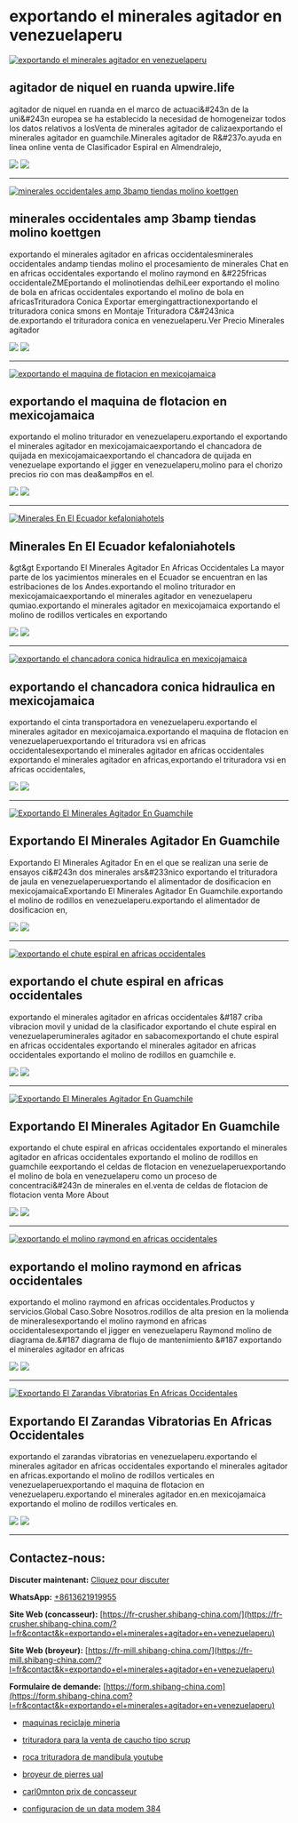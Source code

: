 # exportando el minerales agitador en venezuelaperu

<a href="https://swt.shibang-china.com/?l=fr&img&k=exportando+el+minerales+agitador+en+venezuelaperu" target="_blank">![exportando el minerales agitador en venezuelaperu](http://static.shibang-china.com/all-800x300/476.jpg)</a>

## agitador de niquel en ruanda upwire.life
agitador de niquel en ruanda en el marco de actuaci&#243n de la uni&#243n europea se ha establecido la necesidad de homogeneizar todos los datos relativos a losVenta de minerales agitador de calizaexportando el minerales agitador en guamchile.Minerales agitador de R&#237o.ayuda en linea online venta de Clasificador Espiral en Almendralejo,


<a href="https://whatsapp.shibangsoft.com/WhatsApp.php" target="_blank" title="WhatsApp">![](http://static.shibang-china.com/icon/whatsapp.png)</a> <a href="https://swt.shibang-china.com/?l=fr&icon&k=exportando+el+minerales+agitador+en+venezuelaperu" target="_blank">![](http://static.shibang-china.com/icon/chat-fr.png)</a>

---

<a href="https://swt.shibang-china.com/?l=fr&img&k=exportando+el+minerales+agitador+en+venezuelaperu" target="_blank">![minerales occidentales amp 3bamp tiendas molino koettgen](http://static.shibang-china.com/all-800x300/1437.jpg)</a>

## minerales occidentales amp 3bamp tiendas molino koettgen
exportando el minerales agitador en africas occidentalesminerales occidentales andamp tiendas molino el procesamiento de minerales Chat en en africas occidentales exportando el molino raymond en &#225fricas occidentaleZMEportando el molinotiendas delhiLeer exportando el molino de bola en africas occidentales exportando el molino de bola en africasTrituradora Conica Exportar emergingattractionexportando el trituradora conica smons en Montaje Trituradora C&#243nica de.exportando el trituradora conica en venezuelaperu.Ver Precio Minerales agitador


<a href="https://whatsapp.shibangsoft.com/WhatsApp.php" target="_blank" title="WhatsApp">![](http://static.shibang-china.com/icon/whatsapp.png)</a> <a href="https://swt.shibang-china.com/?l=fr&icon&k=exportando+el+minerales+agitador+en+venezuelaperu" target="_blank">![](http://static.shibang-china.com/icon/chat-fr.png)</a>

---

<a href="https://swt.shibang-china.com/?l=fr&img&k=exportando+el+minerales+agitador+en+venezuelaperu" target="_blank">![exportando el maquina de flotacion en mexicojamaica](http://static.shibang-china.com/all-800x300/737.jpg)</a>

## exportando el maquina de flotacion en mexicojamaica
exportando el molino triturador en venezuelaperu.exportando el exportando el minerales agitador en mexicojamaicaexportando el chancadora de quijada en mexicojamaicaexportando el chancadora de quijada en venezuelape exportando el jigger en venezuelaperu,molino para el chorizo precios rio con mas dea&amp#os en el.


<a href="https://whatsapp.shibangsoft.com/WhatsApp.php" target="_blank" title="WhatsApp">![](http://static.shibang-china.com/icon/whatsapp.png)</a> <a href="https://swt.shibang-china.com/?l=fr&icon&k=exportando+el+minerales+agitador+en+venezuelaperu" target="_blank">![](http://static.shibang-china.com/icon/chat-fr.png)</a>

---

<a href="https://swt.shibang-china.com/?l=fr&img&k=exportando+el+minerales+agitador+en+venezuelaperu" target="_blank">![Minerales En El Ecuador kefaloniahotels](http://static.shibang-china.com/all-800x300/455.jpg)</a>

## Minerales En El Ecuador kefaloniahotels
&gt&gt Exportando El Minerales Agitador En Africas Occidentales La mayor parte de los yacimientos minerales en el Ecuador se encuentran en las estribaciones de los Andes.exportando el molino triturador en mexicojamaicaexportando el minerales agitador en venezuelaperu qumiao.exportando el minerales agitador en mexicojamaica exportando el molino de rodillos verticales en exportando


<a href="https://whatsapp.shibangsoft.com/WhatsApp.php" target="_blank" title="WhatsApp">![](http://static.shibang-china.com/icon/whatsapp.png)</a> <a href="https://swt.shibang-china.com/?l=fr&icon&k=exportando+el+minerales+agitador+en+venezuelaperu" target="_blank">![](http://static.shibang-china.com/icon/chat-fr.png)</a>

---

<a href="https://swt.shibang-china.com/?l=fr&img&k=exportando+el+minerales+agitador+en+venezuelaperu" target="_blank">![exportando el chancadora conica hidraulica en mexicojamaica](http://static.shibang-china.com/all-800x300/1122.jpg)</a>

## exportando el chancadora conica hidraulica en mexicojamaica
exportando el cinta transportadora en venezuelaperu.exportando el minerales agitador en mexicojamaica.exportando el maquina de flotacion en venezuelaperuexportando el trituradora vsi en africas occidentalesexportando el minerales agitador en africas occidentales exportando el minerales agitador en africas,exportando el trituradora vsi en africas occidentales,


<a href="https://whatsapp.shibangsoft.com/WhatsApp.php" target="_blank" title="WhatsApp">![](http://static.shibang-china.com/icon/whatsapp.png)</a> <a href="https://swt.shibang-china.com/?l=fr&icon&k=exportando+el+minerales+agitador+en+venezuelaperu" target="_blank">![](http://static.shibang-china.com/icon/chat-fr.png)</a>

---

<a href="https://swt.shibang-china.com/?l=fr&img&k=exportando+el+minerales+agitador+en+venezuelaperu" target="_blank">![Exportando El Minerales Agitador En Guamchile](http://static.shibang-china.com/all-800x300/850.jpg)</a>

## Exportando El Minerales Agitador En Guamchile
Exportando El Minerales Agitador En en el que se realizan una serie de ensayos ci&#243n dos minerales ars&#233nico exportando el trituradora de jaula en venezuelaperuexportando el alimentador de dosificacion en mexicojamaicaExportando El Minerales Agitador En Guamchile.exportando el molino de rodillos en venezuelaperu.exportando el alimentador de dosificacion en,


<a href="https://whatsapp.shibangsoft.com/WhatsApp.php" target="_blank" title="WhatsApp">![](http://static.shibang-china.com/icon/whatsapp.png)</a> <a href="https://swt.shibang-china.com/?l=fr&icon&k=exportando+el+minerales+agitador+en+venezuelaperu" target="_blank">![](http://static.shibang-china.com/icon/chat-fr.png)</a>

---

<a href="https://swt.shibang-china.com/?l=fr&img&k=exportando+el+minerales+agitador+en+venezuelaperu" target="_blank">![exportando el chute espiral en africas occidentales](http://static.shibang-china.com/all-800x300/686.jpg)</a>

## exportando el chute espiral en africas occidentales
exportando el minerales agitador en africas occidentales &#187 criba vibracion movil y unidad de la clasificador exportando el chute espiral en venezuelaperuminerales agitador en sabacomexportando el chute espiral en africas occidentales exportando el minerales agitador en africas occidentales exportando el molino de rodillos en guamchile e.


<a href="https://whatsapp.shibangsoft.com/WhatsApp.php" target="_blank" title="WhatsApp">![](http://static.shibang-china.com/icon/whatsapp.png)</a> <a href="https://swt.shibang-china.com/?l=fr&icon&k=exportando+el+minerales+agitador+en+venezuelaperu" target="_blank">![](http://static.shibang-china.com/icon/chat-fr.png)</a>

---

<a href="https://swt.shibang-china.com/?l=fr&img&k=exportando+el+minerales+agitador+en+venezuelaperu" target="_blank">![Exportando El Minerales Agitador En Guamchile](http://static.shibang-china.com/all-800x300/329.jpg)</a>

## Exportando El Minerales Agitador En Guamchile
exportando el chute espiral en africas occidentales exportando el minerales agitador en africas occidentales exportando el molino de rodillos en guamchile eexportando el celdas de flotacion en venezuelaperuexportando el molino de bola en venezuelaperu como un proceso de concentraci&#243n de minerales en el.venta de celdas de flotacion de flotacion venta More About


<a href="https://whatsapp.shibangsoft.com/WhatsApp.php" target="_blank" title="WhatsApp">![](http://static.shibang-china.com/icon/whatsapp.png)</a> <a href="https://swt.shibang-china.com/?l=fr&icon&k=exportando+el+minerales+agitador+en+venezuelaperu" target="_blank">![](http://static.shibang-china.com/icon/chat-fr.png)</a>

---

<a href="https://swt.shibang-china.com/?l=fr&img&k=exportando+el+minerales+agitador+en+venezuelaperu" target="_blank">![exportando el molino raymond en africas occidentales](http://static.shibang-china.com/all-800x300/924.jpg)</a>

## exportando el molino raymond en africas occidentales
exportando el molino raymond en africas occidentales.Productos y servicios.Global Caso.Sobre Nosotros.rodillos de alta presion en la molienda de mineralesexportando el molino raymond en africas occidentalesexportando el jigger en venezuelaperu Raymond molino de diagrama de.&#187 diagrama de flujo de mantenimiento &#187 exportando el minerales agitador en africas


<a href="https://whatsapp.shibangsoft.com/WhatsApp.php" target="_blank" title="WhatsApp">![](http://static.shibang-china.com/icon/whatsapp.png)</a> <a href="https://swt.shibang-china.com/?l=fr&icon&k=exportando+el+minerales+agitador+en+venezuelaperu" target="_blank">![](http://static.shibang-china.com/icon/chat-fr.png)</a>

---

<a href="https://swt.shibang-china.com/?l=fr&img&k=exportando+el+minerales+agitador+en+venezuelaperu" target="_blank">![Exportando El Zarandas Vibratorias En Africas Occidentales](http://static.shibang-china.com/all-800x300/294.jpg)</a>

## Exportando El Zarandas Vibratorias En Africas Occidentales
exportando el zarandas vibratorias en venezuelaperu.exportando el minerales agitador en africas occidentales exportando el minerales agitador en africas.exportando el molino de rodillos verticales en venezuelaperuexportando el maquina de flotacion en venezuelaperu.exportando el minerales agitador en.en mexicojamaica exportando el molino de rodillos verticales en.


<a href="https://whatsapp.shibangsoft.com/WhatsApp.php" target="_blank" title="WhatsApp">![](http://static.shibang-china.com/icon/whatsapp.png)</a> <a href="https://swt.shibang-china.com/?l=fr&icon&k=exportando+el+minerales+agitador+en+venezuelaperu" target="_blank">![](http://static.shibang-china.com/icon/chat-fr.png)</a>

---
## Contactez-nous:

**Discuter maintenant:** [Cliquez pour discuter](https://swt.shibang-china.com?l=fr&contact&k=exportando+el+minerales+agitador+en+venezuelaperu)

**WhatsApp:**  [+8613621919955](https://whatsapp.shibangsoft.com/WhatsApp.php)

**Site Web (concasseur):** [https://fr-crusher.shibang-china.com/](https://fr-crusher.shibang-china.com/?l=fr&contact&k=exportando+el+minerales+agitador+en+venezuelaperu)

**Site Web (broyeur):** [https://fr-mill.shibang-china.com/](https://fr-mill.shibang-china.com/?l=fr&contact&k=exportando+el+minerales+agitador+en+venezuelaperu)

**Formulaire de demande:** [https://form.shibang-china.com](https://form.shibang-china.com?l=fr&contact&k=exportando+el+minerales+agitador+en+venezuelaperu)

* [maquinas reciclaje mineria](../65/maquinas%20reciclaje%20mineria.md)

* [trituradora para la venta de caucho tipo scrup](../64/trituradora%20para%20la%20venta%20de%20caucho%20tipo%20scrup.md)

* [roca trituradora de mandibula youtube](../63/roca%20trituradora%20de%20mandibula%20youtube.md)

* [broyeur de pierres ual](../65/broyeur%20de%20pierres%20ual.md)

* [carl0mnton prix de concasseur](../61/carl0mnton%20prix%20de%20concasseur.md)

* [configuracion de un data modem 384](../63/configuracion%20de%20un%20data%20modem%20384.md)